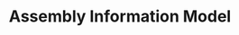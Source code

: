 ---
title: Assembly Information Model
description: Assembly and Element data structures
slides-link: https://docs.google.com/presentation/d/1J1jkmQLJ98wGwzvmwt8uPxFqBe0STTynKg6Yyv8J2nE/edit?usp=sharing
vid-links:
- 648943789
vid-titles:
- Assembly Information Model
---